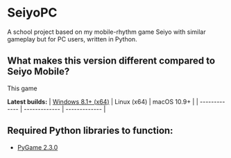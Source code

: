 # SeiyoPC
A school project based on my mobile-rhythm game Seiyo with similar gameplay but for PC users, written in Python.

## What makes this version different compared to Seiyo Mobile?
This game 

**Latest builds:**
| [Windows 8.1+ (x64)](#) | Linux (x64) | macOS 10.9+ |
| ------------- | ------------- | ------------- |

## Required Python libraries to function:
- [PyGame 2.3.0](https://pypi.org/project/pygame/)
